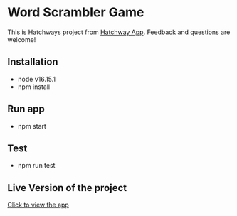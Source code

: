 # Word Scrambler Game

This is Hatchways project from [Hatchway App](https://app.hatchways.io/). Feedback and questions are welcome!

## Installation

* node v16.15.1
* npm install

## Run app

* npm start

## Test 
* npm run test

## Live Version of the project
[Click to view the app](https://mikhail-zapolskyi.github.io/word-scrambler-app/)